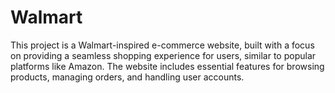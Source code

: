 # Walmart
 This project is a Walmart-inspired e-commerce website, built with a focus on providing a seamless shopping experience for users, similar to popular platforms like Amazon. The website includes essential features for browsing products, managing orders, and handling user accounts.
